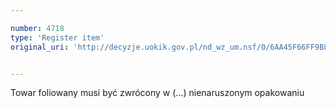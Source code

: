 ```yaml
---

number: 4718
type: 'Register item'
original_uri: 'http://decyzje.uokik.gov.pl/nd_wz_um.nsf/0/6AA45F66FF9B894BC1257B740036765F?OpenDocument'


---
```


Towar foliowany musi być zwrócony w (...) nienaruszonym opakowaniu
